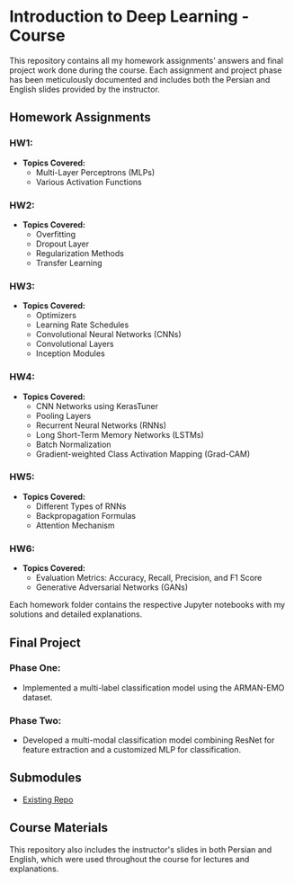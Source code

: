# Introduction to Deep Learning - Course 

This repository contains all my homework assignments' answers and final project work done during the course. Each assignment and project phase has been meticulously documented and includes both the Persian and English slides provided by the instructor.

## Homework Assignments

### HW1: 
- **Topics Covered:**
  - Multi-Layer Perceptrons (MLPs)
  - Various Activation Functions

### HW2: 
- **Topics Covered:**
  - Overfitting
  - Dropout Layer
  - Regularization Methods
  - Transfer Learning

### HW3: 
- **Topics Covered:**
  - Optimizers
  - Learning Rate Schedules
  - Convolutional Neural Networks (CNNs)
  - Convolutional Layers
  - Inception Modules

### HW4: 
- **Topics Covered:**
  - CNN Networks using KerasTuner
  - Pooling Layers
  - Recurrent Neural Networks (RNNs)
  - Long Short-Term Memory Networks (LSTMs)
  - Batch Normalization
  - Gradient-weighted Class Activation Mapping (Grad-CAM)

### HW5: 
- **Topics Covered:**
  - Different Types of RNNs
  - Backpropagation Formulas
  - Attention Mechanism

### HW6: 
- **Topics Covered:**
  - Evaluation Metrics: Accuracy, Recall, Precision, and F1 Score
  - Generative Adversarial Networks (GANs)

Each homework folder contains the respective Jupyter notebooks with my solutions and detailed explanations.

## Final Project

### Phase One: 
- Implemented a multi-label classification model using the ARMAN-EMO dataset.

### Phase Two: 
- Developed a multi-modal classification model combining ResNet for feature extraction and a customized MLP for classification.


## Submodules

- [Existing Repo](https://github.com/baktash81/Persian_Sentiment_Analysis)

## Course Materials

This repository also includes the instructor's slides in both Persian and English, which were used throughout the course for lectures and explanations.
